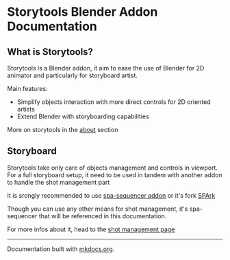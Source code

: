 # Storytools Blender Addon Documentation


## What is Storytools?

Storytools is a Blender addon, it aim to ease the use of Blender for 2D animator and particularly for storyboard artist.

Main features:
- Simplify objects interaction with more direct controls for 2D oriented artists
- Extend Blender with storyboarding capabilities


More on storytools in the [about](about-storytools.md) section

## Storyboard

Storytools take only care of objects management and controls in viewport.
For a full storyboard setup, it need to be used in tandem with another addon to handle the shot management part

It is srongly recommended to use [spa-sequencer addon](https://github.com/The-SPA-Studios/sequencer-addon) or it's fork [SPArk](https://github.com/NickTiny/SPArk-sequencer-addon)

Though you can use any other means for shot management, it's spa-sequencer that will be referenced in this documentation.

For more infos about it, head to the [shot management page](tutorial/shot-management.md)


---

Documentation built with [mkdocs.org](https://www.mkdocs.org/).
